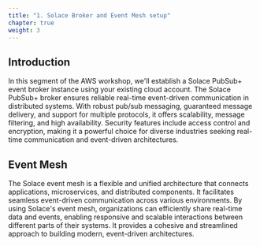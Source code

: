 ```yaml
---
title: "1. Solace Broker and Event Mesh setup"
chapter: true
weight: 3
---
```


## Introduction

In this segment of the AWS workshop, we'll establish a Solace PubSub+ event broker instance using your existing cloud account. 
The Solace PubSub+ broker ensures reliable real-time event-driven communication in distributed systems. 
With robust pub/sub messaging, guaranteed message delivery, and support for multiple protocols, it offers scalability, message filtering, and high availability. 
Security features include access control and encryption, making it a powerful choice for diverse industries seeking real-time communication and event-driven architectures.

## Event Mesh
The Solace event mesh is a flexible and unified architecture that connects applications, microservices, and distributed components. It facilitates seamless 
event-driven communication across various environments.  By using Solace's event mesh, organizations can efficiently share real-time data and events, 
enabling responsive and scalable interactions between different parts of their systems. It provides a cohesive and streamlined approach to building modern,
event-driven architectures.

